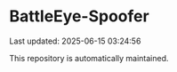 # BattleEye-Spoofer

Last updated: 2025-06-15 03:24:56

This repository is automatically maintained.
